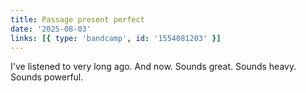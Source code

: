 ```yaml
---
title: Passage present perfect
date: '2025-08-03'
links: [{ type: 'bandcamp', id: '1554081203' }]
---
```


I've listened to very long ago. And now. Sounds great. Sounds heavy. Sounds powerful.
